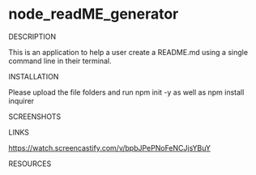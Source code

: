 # node_readME_generator

DESCRIPTION

This is an application to help a user create a README.md using a single command line in their terminal.

INSTALLATION

Please upload the file folders and run npm init -y as well as npm install inquirer

SCREENSHOTS



LINKS

https://watch.screencastify.com/v/bpbJPePNoFeNCJjsYBuY


RESOURCES


